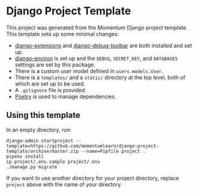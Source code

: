 # Django Project Template

This project was generated from the Momentum Django project template. This template sets up some minimal changes:

- [django-extensions](https://django-extensions.readthedocs.io/en/latest/) and [django-debug-toolbar](https://django-debug-toolbar.readthedocs.io/en/latest/) are both installed and set up.
- [django-environ](https://django-environ.readthedocs.io/en/latest/) is set up and the `DEBUG`, `SECRET_KEY`, and `DATABASES` settings are set by this package.
- There is a custom user model defined in `users.models.User`.
- There is a `templates/` and a `static/` directory at the top level, both of which are set up to be used.
- A `.gitignore` file is provided.
- [Poetry](https://python-poetry.org/) is used to manage dependencies.

## Using this template

In an empty directory, run:

```
django-admin startproject --template=https://github.com/momentumlearn/django-project-template/archive/master.zip --name=Pipfile project .
pipenv install
cp project/.env.sample project/.env
./manage.py migrate
```

If you want to use another directory for your project directory, replace `project` above with the name of your directory.
